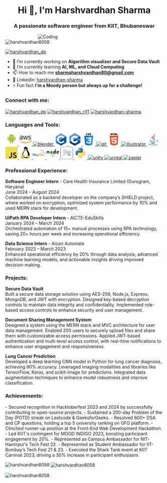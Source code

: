 <h1 align="center">Hi 👋, I'm Harshvardhan Sharma</h1>

<h3 align="center">A passionate software engineer from KIIT, Bhubaneswar</h3>

<img align="right" alt="Coding" width="400" src="https://cdn.dribbble.com/users/1162077/screenshots/3848914/programmer.gif">

<p align="left"> <img src="https://komarev.com/ghpvc/?username=harshvardhan8058&label=Profile%20views&color=0e75b6&style=flat" alt="harshvardhan8058" /> </p>

<p align="left"> <a href="https://twitter.com/harshvardhan_dp" target="blank"><img src="https://img.shields.io/twitter/follow/harshvardhan_dp?logo=twitter&style=for-the-badge" alt="harshvardhan_dp" /></a> </p>

- 🔭 I’m currently working on **Algorithm visualizer and Secure Data Vault**
- 🌱 I’m currently learning **AI, ML, and Cloud Computing**
- 📫 How to reach me **sharmaharshvardhan80@gmail.com**
- 🏢 LinkedIn: [harshvardhan-sharma](https://www.linkedin.com/in/harshvardhan-sharma/)
- ⚡ Fun fact **I'm a Moody person but always up for a challenge!**

<h3 align="left">Connect with me:</h3>

<p align="left">
<a href="https://twitter.com/harshvardhan_dp" target="blank"><img align="center" src="https://raw.githubusercontent.com/rahuldkjain/github-profile-readme-generator/master/src/images/icons/Social/twitter.svg" alt="harshvardhan_dp" height="30" width="40" /></a>
<a href="https://instagram.com/harshvardhan_rj11" target="blank"><img align="center" src="https://raw.githubusercontent.com/rahuldkjain/github-profile-readme-generator/master/src/images/icons/Social/instagram.svg" alt="harshvardhan_rj11" height="30" width="40" /></a>
<a href="https://www.linkedin.com/in/harshvardhan-sharma/" target="blank"><img align="center" src="https://raw.githubusercontent.com/rahuldkjain/github-profile-readme-generator/master/src/images/icons/Social/linked-in-alt.svg" alt="harshvardhan-sharma" height="30" width="40" /></a>
</p>

<h3 align="left">Languages and Tools:</h3>

<p align="left">
<a href="https://developer.android.com" target="_blank" rel="noreferrer"> <img src="https://raw.githubusercontent.com/devicons/devicon/master/icons/android/android-original-wordmark.svg" alt="android" width="40" height="40"/> </a>
<a href="https://aws.amazon.com" target="_blank" rel="noreferrer"> <img src="https://raw.githubusercontent.com/devicons/devicon/master/icons/amazonwebservices/amazonwebservices-original-wordmark.svg" alt="aws" width="40" height="40"/> </a>
<a href="https://www.blender.org/" target="_blank" rel="noreferrer"> <img src="https://download.blender.org/branding/community/blender_community_badge_white.svg" alt="blender" width="40" height="40"/> </a>
<a href="https://www.cprogramming.com/" target="_blank" rel="noreferrer"> <img src="https://raw.githubusercontent.com/devicons/devicon/master/icons/c/c-original.svg" alt="c" width="40" height="40"/> </a>
<a href="https://www.w3schools.com/cpp/" target="_blank" rel="noreferrer"> <img src="https://raw.githubusercontent.com/devicons/devicon/master/icons/cplusplus/cplusplus-original.svg" alt="cplusplus" width="40" height="40"/> </a>
<a href="https://www.w3schools.com/css/" target="_blank" rel="noreferrer"> <img src="https://raw.githubusercontent.com/devicons/devicon/master/icons/css3/css3-original-wordmark.svg" alt="css3" width="40" height="40"/> </a>
<a href="https://git-scm.com/" target="_blank" rel="noreferrer"> <img src="https://www.vectorlogo.zone/logos/git-scm/git-scm-icon.svg" alt="git" width="40" height="40"/> </a>
<a href="https://www.w3.org/html/" target="_blank" rel="noreferrer"> <img src="https://raw.githubusercontent.com/devicons/devicon/master/icons/html5/html5-original-wordmark.svg" alt="html5" width="40" height="40"/> </a>
<a href="https://www.adobe.com/in/products/illustrator.html" target="_blank" rel="noreferrer"> <img src="https://www.vectorlogo.zone/logos/adobe_illustrator/adobe_illustrator-icon.svg" alt="illustrator" width="40" height="40"/> </a>
<a href="https://www.java.com" target="_blank" rel="noreferrer"> <img src="https://raw.githubusercontent.com/devicons/devicon/master/icons/java/java-original.svg" alt="java" width="40" height="40"/> </a>
<a href="https://developer.mozilla.org/en-US/docs/Web/JavaScript" target="_blank" rel="noreferrer"> <img src="https://raw.githubusercontent.com/devicons/devicon/master/icons/javascript/javascript-original.svg" alt="javascript" width="40" height="40"/> </a>
<a href="https://www.linux.org/" target="_blank" rel="noreferrer"> <img src="https://raw.githubusercontent.com/devicons/devicon/master/icons/linux/linux-original.svg" alt="linux" width="40" height="40"/> </a>
<a href="https://www.mysql.com/" target="_blank" rel="noreferrer"> <img src="https://raw.githubusercontent.com/devicons/devicon/master/icons/mysql/mysql-original-wordmark.svg" alt="mysql" width="40" height="40"/> </a>
<a href="https://nodejs.org" target="_blank" rel="noreferrer"> <img src="https://raw.githubusercontent.com/devicons/devicon/master/icons/nodejs/nodejs-original-wordmark.svg" alt="nodejs" width="40" height="40"/> </a>
<a href="https://www.photoshop.com/en" target="_blank" rel="noreferrer"> <img src="https://raw.githubusercontent.com/devicons/devicon/master/icons/photoshop/photoshop-line.svg" alt="photoshop" width="40" height="40"/> </a>
<a href="https://www.python.org" target="_blank" rel="noreferrer"> <img src="https://raw.githubusercontent.com/devicons/devicon/master/icons/python/python-original.svg" alt="python" width="40" height="40"/> </a>
<a href="https://unity.com/" target="_blank" rel="noreferrer"> <img src="https://www.vectorlogo.zone/logos/unity3d/unity3d-icon.svg" alt="unity" width="40" height="40"/> </a>
<a href="https://unrealengine.com/" target="_blank" rel="noreferrer"> <img src="https://raw.githubusercontent.com/kenangundogan/fontisto/036b7eca71aab1bef8e6a0518f7329f13ed62f6b/icons/svg/brand/unreal-engine.svg" alt="unreal" width="40" height="40"/> </a>
<a href="https://zapier.com" target="_blank" rel="noreferrer"> <img src="https://www.vectorlogo.zone/logos/zapier/zapier-icon.svg" alt="zapier" width="40" height="40"/> </a>
</p>

<h3 align="left">Professional Experience:</h3>

<p align="left">
<strong>Software Engineer Intern</strong> - Care Health Insurance Limited (Gurugram, Haryana)<br>
June 2024 – August 2024<br>
Collaborated as a backend developer on the company’s SHIELD project, where worked on encryption, optimized system performance by 10% and used MERN stack for development.
</p>

<p align="left">
<strong>UiPath RPA Developer Intern</strong> - AICTE-EduSkills<br>
January 2024 – March 2024<br>
Orchestrated automation of 15+ manual processes using RPA technology, saving 20+ hours per week and increasing operational efficiency.
</p>

<p align="left">
<strong>Data Science Intern</strong> - Aican Automate<br>
February 2023 – March 2023<br>
Enhanced operational efficiency by 20% through data analysis, advanced machine learning models, and actionable insights driving improved decision-making.
</p>

<h3 align="left">Projects:</h3>

<p align="left">
<strong>Secure Data Vault</strong><br>
Built a secure data storage solution using AES-256, Node.js, Express, MongoDB, and JWT with encryption. Designed key-based decryption controls to maintain data integrity and confidentiality. Implemented role-based access controls to enhance security and user management.
</p>

<p align="left">
<strong>Document Sharing Management System</strong><br>
Designed a system using the MERN stack and MVC architecture for user data management. Enabled 200 users to securely upload files and share them with customizable access permissions. Applied JWT-based authentication and multi-level access control, with real-time notifications to enhance user engagement and responsiveness.
</p>

<p align="left">
<strong>Lung Cancer Prediction</strong><br>
Developed a deep learning CNN model in Python for lung cancer diagnosis, achieving 90% accuracy. Leveraged imaging modalities and libraries like TensorFlow, Keras, and scikit-image for predictions. Integrated data augmentation techniques to enhance model robustness and improve classification.
</p>

<h3 align="left">Achievements:</h3>

<p align="left">
- Secured recognition in Hacktoberfest 2023 and 2024 by successfully contributing to open-source projects.
- Sustained a 200-day Problem of the Day (POTD) streak on Leetcode & GeeksforGeeks.
- Resolved 600+ DSA and CP questions, holding a top 5 university ranking on GFG platform.
- Clinched runner-up position at the Front-End Web Development Hackathon.
- Led KIIT's contingent for MOOD INDIGO 2023, boosting participant engagement by 20%.
- Represented as Campus Ambassador for NIT-Hamirpur’s Tech Fest 22.
- Represented as Student Ambassador for IIT-Bombay’s Tech Fest 21 & 23.
- Executed the Shark Tank event at KIIT Carnival 2023, driving a 30% increase in participant enthusiasm.
</p>

<p><img align="left" src="https://github-readme-stats.vercel.app/api/top-langs?username=harshvardhan8058&show_icons=true&locale=en&layout=compact" alt="harshvardhan8058" /></p>

<p>&nbsp;<img align="center" src="https://github-readme-stats.vercel.app/api?username=harshvardhan8058&show_icons=true&locale=en" alt="harshvardhan8058" /></p>

<p><img align="center" src="https://github-readme-streak-stats.herokuapp.com/?user=harshvardhan8058&" alt="harshvardhan8058" /></p>
